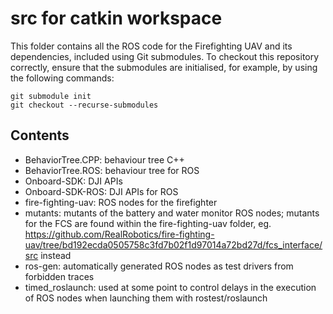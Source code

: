 # src for catkin workspace
This folder contains all the ROS code for the Firefighting UAV and its dependencies, included using Git submodules. To checkout this repository
correctly, ensure that the submodules are initialised, for example, by using the following commands:

```
git submodule init
git checkout --recurse-submodules
```

## Contents
* BehaviorTree.CPP: behaviour tree C++
* BehaviorTree.ROS: behaviour tree for ROS
* Onboard-SDK: DJI APIs
* Onboard-SDK-ROS: DJI APIs for ROS
* fire-fighting-uav: ROS nodes for the firefighter
* mutants: mutants of the battery and water monitor ROS nodes; mutants for the FCS are found within the fire-fighting-uav folder, eg. ﻿﻿https://github.com/RealRobotics/fire-fighting-uav/tree/bd192ecda0505758c3fd7b02f1d97014a72bd27d/fcs_interface/src instead
* ros-gen: automatically generated ROS nodes as test drivers from forbidden traces
* timed_roslaunch: used at some point to control delays in the execution of ROS nodes when launching them with rostest/roslaunch
